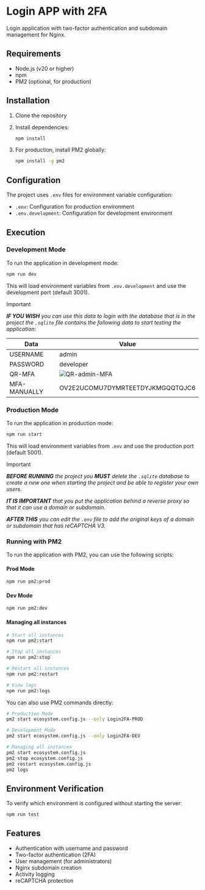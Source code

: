 # Login APP with 2FA

Login application with two-factor authentication and subdomain management for Nginx.

## Requirements

- Node.js (v20 or higher)
- npm
- PM2 (optional, for production)

## Installation

1. Clone the repository
2. Install dependencies:

   ```bash
   npm install
   ```

3. For production, install PM2 globally:

   ```bash
   npm install -g pm2
   ```

## Configuration

The project uses `.env` files for environment variable configuration:

- `.env`: Configuration for production environment
- `.env.development`: Configuration for development environment

## Execution

### Development Mode

To run the application in development mode:

```bash
npm run dev
```

This will load environment variables from `.env.development` and use the development port (default 3001).

> [!important]
> _**IF YOU WISH** you can use this data to login with the database that is in the project
> the `.sqlite` file contains the following data to start testing the application:_

| Data | Value |
|-----|-------------|
|USERNAME|admin|
|PASSWORD|developer|
|QR-MFA|![QR-admin-MFA](https://github.com/user-attachments/assets/2eb12dfb-8127-42b6-843a-421d2c400b87)|
|MFA-MANUALLY|OV2E2UCOMU7DYMRTEETDYJKMGQQTQJC6|

### Production Mode

To run the application in production mode:

```bash
npm run start
```

This will load environment variables from `.env` and use the production port (default 5001).

> [!important]
> _**BEFORE RUNNING** the project you **MUST** delete the `.sqlite` database to create a new one
> when starting the project and be able to register your own users._
> 
> _**IT IS IMPORTANT** that you put the application behind a reverse proxy so that it can use a domain or subdomain._
> 
> _**AFTER THIS** you can edit the `.env` file to add the original keys of a domain or subdomain that has reCAPTCHA V3._

### Running with PM2

To run the application with PM2, you can use the following scripts:

#### Prod Mode

```bash
npm run pm2:prod
```

#### Dev Mode

```bash
npm run pm2:dev
```

#### Managing all instances

```bash
# Start all instances
npm run pm2:start

# Stop all instances
npm run pm2:stop

# Restart all instances
npm run pm2:restart

# View logs
npm run pm2:logs
```

You can also use PM2 commands directly:

```bash
# Production Mode
pm2 start ecosystem.config.js --only Login2FA-PROD

# Development Mode
pm2 start ecosystem.config.js --only Login2FA-DEV

# Managing all instances
pm2 start ecosystem.config.js
pm2 stop ecosystem.config.js
pm2 restart ecosystem.config.js
pm2 logs
```

## Environment Verification

To verify which environment is configured without starting the server:

```bash
npm run test
```

## Features

- Authentication with username and password
- Two-factor authentication (2FA)
- User management (for administrators)
- Nginx subdomain creation
- Activity logging
- reCAPTCHA protection
